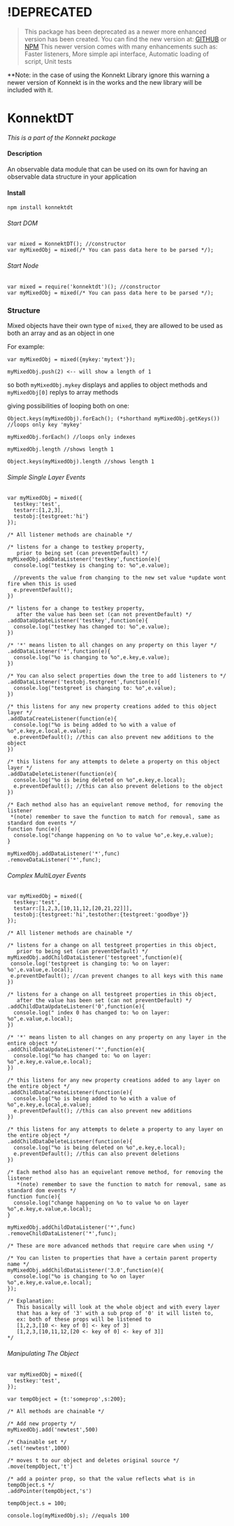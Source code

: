 # !DEPRECATED
> This package has been deprecated as a newer more enhanced version has been created.
You can find the new version at: [GITHUB](https://github.com/keleko34/frytki) or [NPM](https://www.npmjs.com/package/frytki)
This newer version comes with many enhancements such as:
Faster listeners,
More simple api interface,
Automatic loading of script,
Unit tests

**Note: in the case of using the Konnekt Library ignore this warning a newer version of Konnekt is in the works and the new library will be included with it.

# KonnektDT
*This is a part of the Konnekt package*

#### Description
An observable data module that can be used on its own for having an observable data structure in your application

#### Install

`npm install konnektdt`

###### Start DOM
    var mixed = KonnektDT(); //constructor
    var myMixedObj = mixed(/* You can pass data here to be parsed */);

###### Start Node
    var mixed = require('konnektdt')(); //constructor
    var myMixedObj = mixed(/* You can pass data here to be parsed */);

### Structure
Mixed objects have their own type of `mixed`, they are allowed to be used as both an array and as an object in one

For example:

    var myMixedObj = mixed({mykey:'mytext'});

    myMixedObj.push(2) <-- will show a length of 1

so both `myMixedObj.mykey` displays and applies to object methods and `myMixedObj[0]` replys to array methods

giving possibilities of looping both on one:

    Object.keys(myMixedObj).forEach(); (*shorthand myMixedObj.getKeys()) //loops only key 'mykey'

    myMixedObj.forEach() //loops only indexes

    myMixedObj.length //shows length 1

    Object.keys(myMixedObj).length //shows length 1

###### Simple Single Layer Events

    var myMixedObj = mixed({
      testkey:'test',
      testarr:[1,2,3],
      testobj:{testgreet:'hi'}
    });

    /* All listener methods are chainable */

    /* listens for a change to testkey property, 
       prior to being set (can preventDefault) */
    myMixedObj.addDataListener('testkey',function(e){ 
      console.log("testkey is changing to: %o",e.value);
      
      //prevents the value from changing to the new set value *update wont fire when this is used
      e.preventDefault();
    })

    /* listens for a change to testkey property, 
       after the value has been set (can not preventDefault) */
    .addDataUpdateListener('testkey',function(e){
      console.log("testkey has changed to: %o",e.value);
    })

    /* '*' means listen to all changes on any property on this layer */
    .addDataListener('*',function(e){
      console.log("%o is changing to %o",e.key,e.value);
    })

    /* You can also select properties down the tree to add listeners to */
    .addDataListener('testobj.testgreet',function(e){
      console.log("testgreet is changing to: %o",e.value);
    })

    /* this listens for any new property creations added to this object layer */
    .addDataCreateListener(function(e){
      console.log("%o is being added to %o with a value of %o",e.key,e.local,e.value);
      e.preventDefault(); //this can also prevent new additions to the object
    })

    /* this listens for any attempts to delete a property on this object layer */
    .addDataDeleteListener(function(e){
      console.log("%o is being deleted on %o",e.key,e.local);
      e.preventDefault(); //this can also prevent deletions to the object
    })

    /* Each method also has an equivelant remove method, for removing the listener 
     *(note) remember to save the function to match for removal, same as standard dom events */
    function func(e){
      console.log("change happening on %o to value %o",e.key,e.value);
    }

    myMixedObj.addDataListener('*',func)
    .removeDataListener('*',func);

###### Complex MultiLayer Events

    var myMixedObj = mixed({
      testkey:'test',
      testarr:[1,2,3,[10,11,12,[20,21,22]]],
      testobj:{testgreet:'hi',testother:{testgreet:'goodbye'}}
    });

    /* All listener methods are chainable */

    /* listens for a change on all testgreet properties in this object, 
       prior to being set (can preventDefault) */
    myMixedObj.addChildDataListener('testgreet',function(e){
     console.log('testgreet is changing to: %o on layer: %o',e.value,e.local);
     e.preventDefault(); //can prevent changes to all keys with this name
    })

    /* listens for a change on all testgreet properties in this object, 
       after the value has been set (can not preventDefault) */
    .addChildDataUpdateListener('0',function(e){
      console.log(" index 0 has changed to: %o on layer: %o",e.value,e.local);
    })

    /* '*' means listen to all changes on any property on any layer in the entire object */
    .addChildDataUpdateListener('*',function(e){
      console.log("%o has changed to: %o on layer: %o",e.key,e.value,e.local);
    })

    /* this listens for any new property creations added to any layer on the entire object */
    .addChildDataCreateListener(function(e){
      console.log("%o is being added to %o with a value of %o",e.key,e.local,e.value);
      e.preventDefault(); //this can also prevent new additions
    })

    /* this listens for any attempts to delete a property to any layer on the entire object */
    .addChildDataDeleteListener(function(e){
      console.log("%o is being deleted on %o",e.key,e.local);
      e.preventDefault(); //this can also prevent deletions
    })

    /* Each method also has an equivelant remove method, for removing the listener 
       *(note) remember to save the function to match for removal, same as standard dom events */
    function func(e){
      console.log("change happening on %o to value %o on layer %o",e.key,e.value,e.local);
    }

    myMixedObj.addChildDataListener('*',func)
    .removeChildDataListener('*',func);

    /* These are more advanced methods that require care when using */

    /* You can listen to properties that have a certain parent property name */
    myMixedObj.addChildDataListener('3.0',function(e){
      console.log("%o is changing to %o on layer %o",e.key,e.value,e.local);
    });

    /* Explanation: 
       This basically will look at the whole object and with every layer 
       that has a key of '3' with a sub prop of '0' it will listen to,
       ex: both of these props will be listened to
       [1,2,3,[10 <- key of 0] <- key of 3]
       [1,2,3,[10,11,12,[20 <- key of 0] <- key of 3]]
    */
    
###### Manipulating The Object

    var myMixedObj = mixed({
      testkey:'test',
    });
    
    var tempObject = {t:'someprop',s:200};
    
    /* All methods are chainable */
    
    /* Add new property */
    myMixedObj.add('newtest',500)
    
    /* Chainable set */
    .set('newtest',1000)
    
    /* moves t to our object and deletes original source */
    .move(tempObject,'t')
    
    /* add a pointer prop, so that the value reflects what is in tempObject.s */
    .addPointer(tempObject,'s')
    
    tempObject.s = 100;
    
    console.log(myMixedObj.s); //equals 100